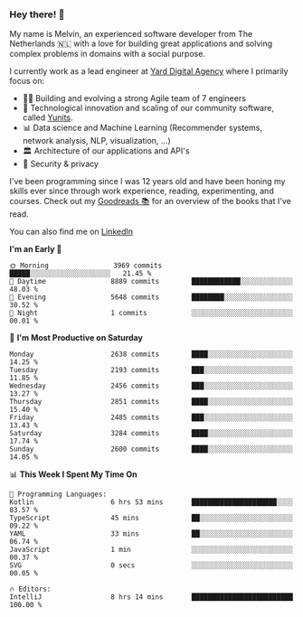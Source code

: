 ### Hey there! 👋

My name is Melvin, an experienced software developer from The Netherlands 🇳🇱 with a love for building great applications and solving complex problems in domains with a social purpose. 

I currently work as a lead engineer at [Yard Digital Agency](https://github.com/yardinternet) where I primarily focus on:

* 👏🏼 Building and evolving a strong Agile team of 7 engineers
* 🚀 Technological innovation and scaling of our community software, called [Yunits](https://www.yunits.com/).
* 📊 Data science and Machine Learning (Recommender systems, network analysis, NLP, visualization, ...)
* 🏛 Architecture of our applications and API's
* 🔐 Security & privacy

I've been programming since I was 12 years old and have been honing my skills ever since through work experience, reading, experimenting, and courses.
Check out my [Goodreads 📚](https://goodreads.com/melvinkoopmans) for an overview of the books that I've read. 

You can also find me on [LinkedIn](https://www.linkedin.com/in/melvinkoopmans)

<!--START_SECTION:waka-->
**I'm an Early 🐤** 

```text
🌞 Morning                3969 commits        █████░░░░░░░░░░░░░░░░░░░░   21.45 % 
🌆 Daytime                8889 commits        ████████████░░░░░░░░░░░░░   48.03 % 
🌃 Evening                5648 commits        ████████░░░░░░░░░░░░░░░░░   30.52 % 
🌙 Night                  1 commits           ░░░░░░░░░░░░░░░░░░░░░░░░░   00.01 % 
```
📅 **I'm Most Productive on Saturday** 

```text
Monday                   2638 commits        ████░░░░░░░░░░░░░░░░░░░░░   14.25 % 
Tuesday                  2193 commits        ███░░░░░░░░░░░░░░░░░░░░░░   11.85 % 
Wednesday                2456 commits        ███░░░░░░░░░░░░░░░░░░░░░░   13.27 % 
Thursday                 2851 commits        ████░░░░░░░░░░░░░░░░░░░░░   15.40 % 
Friday                   2485 commits        ███░░░░░░░░░░░░░░░░░░░░░░   13.43 % 
Saturday                 3284 commits        ████░░░░░░░░░░░░░░░░░░░░░   17.74 % 
Sunday                   2600 commits        ████░░░░░░░░░░░░░░░░░░░░░   14.05 % 
```


📊 **This Week I Spent My Time On** 

```text
💬 Programming Languages: 
Kotlin                   6 hrs 53 mins       █████████████████████░░░░   83.57 % 
TypeScript               45 mins             ██░░░░░░░░░░░░░░░░░░░░░░░   09.22 % 
YAML                     33 mins             ██░░░░░░░░░░░░░░░░░░░░░░░   06.74 % 
JavaScript               1 min               ░░░░░░░░░░░░░░░░░░░░░░░░░   00.37 % 
SVG                      0 secs              ░░░░░░░░░░░░░░░░░░░░░░░░░   00.05 % 

🔥 Editors: 
IntelliJ                 8 hrs 14 mins       █████████████████████████   100.00 % 
```


<!--END_SECTION:waka-->
